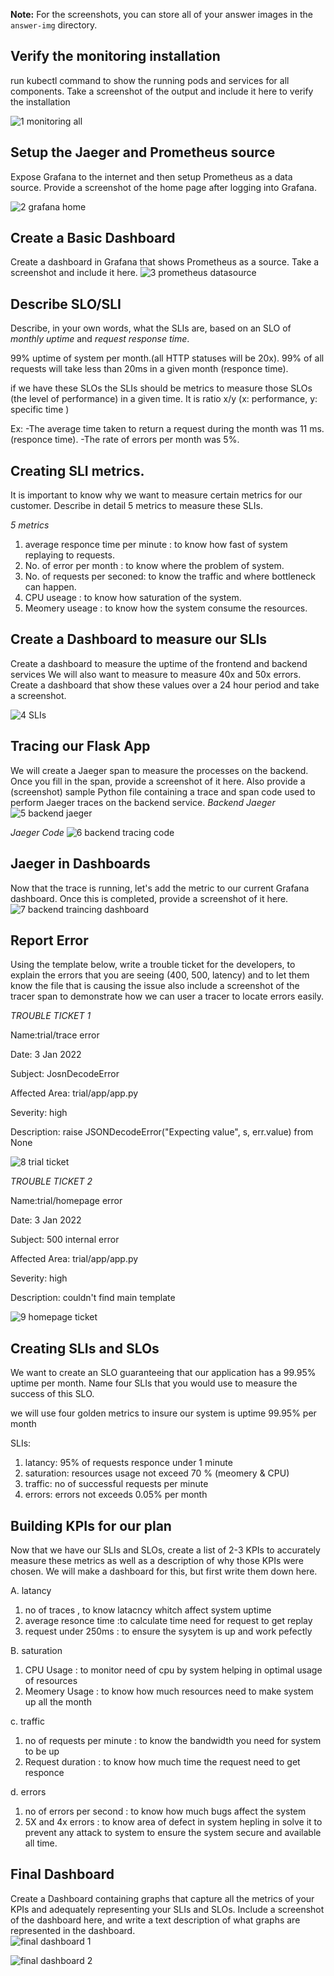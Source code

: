 **Note:** For the screenshots, you can store all of your answer images in the `answer-img` directory.

## Verify the monitoring installation
 run kubectl command to show the running pods and services for all components. Take a screenshot of the output and include it here to verify the installation

![1  monitoring all](https://user-images.githubusercontent.com/24944117/147992672-f9f473b1-028f-4d5e-aa73-9d46fe53af5f.png)

## Setup the Jaeger and Prometheus source
Expose Grafana to the internet and then setup Prometheus as a data source. Provide a screenshot of the home page after logging into Grafana.

![2  grafana home](https://user-images.githubusercontent.com/24944117/147992783-91031eab-380c-439f-91e3-15956f2edf4b.png)

## Create a Basic Dashboard
 Create a dashboard in Grafana that shows Prometheus as a source. Take a screenshot and include it here.
![3  prometheus datasource](https://user-images.githubusercontent.com/24944117/147992955-d4c58205-eb96-401e-b5f6-bc18e3cbdce6.png)

## Describe SLO/SLI
Describe, in your own words, what the SLIs are, based on an SLO of *monthly uptime* and *request response time*.

99% uptime of system per month.(all HTTP statuses will be 20x).
99% of all requests will take less than 20ms in a given month (responce time).

if we have these SLOs the SLIs should be metrics to measure  those SLOs (the level of performance) in a given time. It is ratio x/y (x: performance, y: specific time )

Ex:
-The average time taken to return a request during the month was 11 ms. (responce time).
-The rate of errors per month was 5%. 


## Creating SLI metrics.
 It is important to know why we want to measure certain metrics for our customer. Describe in detail 5 metrics to measure these SLIs. 

*5 metrics* 
1. average responce time per minute : to know how fast of system replaying to requests.
2. No. of error per month : to know where the problem of system.
3. No. of requests per seconed: to know the traffic and where  bottleneck can happen.
4. CPU useage : to know how saturation of the system.
5. Meomery useage : to know how the system consume the resources. 


## Create a Dashboard to measure our SLIs
Create a dashboard to measure the uptime of the frontend and backend services We will also want to measure to measure 40x and 50x errors. Create a dashboard that show these values over a 24 hour period and take a screenshot.

![4  SLIs](https://user-images.githubusercontent.com/24944117/147993035-6964450d-2a88-4ed0-a1b8-1e050d696dd9.png)


## Tracing our Flask App
 We will create a Jaeger span to measure the processes on the backend. Once you fill in the span, provide a screenshot of it here. Also provide a (screenshot) sample Python file containing a trace and span code used to perform Jaeger traces on the backend service.
*Backend Jaeger*
![5  backend jaeger](https://user-images.githubusercontent.com/24944117/147993081-dda213f3-7707-4815-a5dd-a026734d239c.png)

*Jaeger Code*
![6  backend tracing code](https://user-images.githubusercontent.com/24944117/147993084-a84e0bf4-ed13-4017-a9cb-beebb9ff9f59.png)

## Jaeger in Dashboards
Now that the trace is running, let's add the metric to our current Grafana dashboard. Once this is completed, provide a screenshot of it here.
![7  backend traincing dashboard](https://user-images.githubusercontent.com/24944117/147993090-c468da4d-23d9-4893-ad91-7cd41e3d8b91.png)

## Report Error
Using the template below, write a trouble ticket for the developers, to explain the errors that you are seeing (400, 500, latency) and to let them know the file that is causing the issue also include a screenshot of the tracer span to demonstrate how we can user a tracer to locate errors easily.

*TROUBLE TICKET 1*

Name:trial/trace error

Date: 3 Jan 2022

Subject: JosnDecodeError

Affected Area: trial/app/app.py

Severity: high

Description: raise JSONDecodeError("Expecting value", s, err.value) from None

![8  trial ticket](https://user-images.githubusercontent.com/24944117/147993095-949221c9-f721-4e1e-a45f-baecdbebeccd.png)

*TROUBLE TICKET 2*

Name:trial/homepage error

Date: 3 Jan 2022

Subject: 500 internal error

Affected Area: trial/app/app.py

Severity: high

Description: couldn't find main template 

![9  homepage ticket](https://user-images.githubusercontent.com/24944117/147993096-7176b032-d9bd-4b2f-9eb9-7a1ba6ca8e99.png)

## Creating SLIs and SLOs
 We want to create an SLO guaranteeing that our application has a 99.95% uptime per month. Name four SLIs that you would use to measure the success of this SLO.

we will use four golden metrics to insure our system is uptime 99.95% per month

SLIs:
1. latancy: 95% of requests responce under 1 minute
2. saturation: resources usage not exceed 70 % (meomery & CPU)
3. traffic: no of successful requests per minute
4. errors: errors not exceeds 0.05% per month 


## Building KPIs for our plan
Now that we have our SLIs and SLOs, create a list of 2-3 KPIs to accurately measure these metrics as well as a description of why those KPIs were chosen. We will make a dashboard for this, but first write them down here.

A. latancy 
1. no of traces , to know latacncy whitch affect system uptime
2. average resonce time :to calculate time need for request to get replay
3. request under 250ms : to ensure the sysytem is up and work pefectly

B. saturation
1. CPU Usage : to monitor need of cpu by system helping in optimal usage of resources
2. Meomery Usage : to know how much resources need to make system up all the month

c. traffic 
1. no of requests per minute : to know the bandwidth you need for system to be up
2. Request duration : to know how much time the request need to get responce

d. errors
1. no of errors per second : to know how much bugs affect the system
2. 5X and 4x errors : to know area of defect in system hepling in solve it to prevent any attack to system to ensure the system secure and available all time. 


## Final Dashboard
 Create a Dashboard containing graphs that capture all the metrics of your KPIs and adequately representing your SLIs and SLOs. Include a screenshot of the dashboard here, and write a text description of what graphs are represented in the dashboard.  
![final dashboard 1](https://user-images.githubusercontent.com/24944117/147993100-7fd9f7ec-ea26-4bc2-9535-9af2710f39c9.png)

![final dashboard 2](https://user-images.githubusercontent.com/24944117/147993105-b04de943-5aea-4002-827a-8be48a5fcad9.png)
